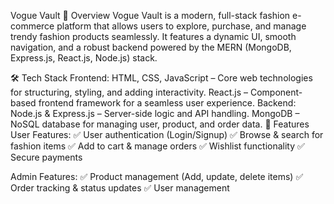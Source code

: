 Vogue Vault
📌 Overview
Vogue Vault is a modern, full-stack fashion e-commerce platform that allows users to explore, purchase, and manage trendy fashion products seamlessly. It features a dynamic UI, smooth navigation, and a robust backend powered by the MERN (MongoDB, Express.js, React.js, Node.js) stack.

🛠️ Tech Stack
Frontend:
HTML, CSS, JavaScript – Core web technologies for structuring, styling, and adding interactivity.
React.js – Component-based frontend framework for a seamless user experience.
Backend:
Node.js & Express.js – Server-side logic and API handling.
MongoDB – NoSQL database for managing user, product, and order data.
🚀 Features
User Features:
✅ User authentication (Login/Signup)
✅ Browse & search for fashion items
✅ Add to cart & manage orders
✅ Wishlist functionality
✅ Secure payments

Admin Features:
✅ Product management (Add, update, delete items)
✅ Order tracking & status updates
✅ User management

